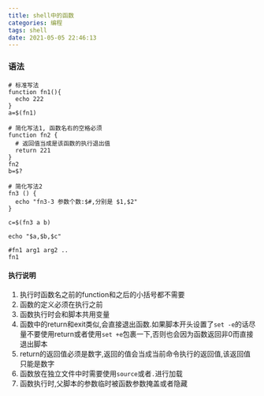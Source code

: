 ```yaml
---
title: shell中的函数
categories: 编程
tags: shell
date: 2021-05-05 22:46:13
---
```


### 语法

```shell
# 标准写法
function fn1(){
  echo 222
}
a=$(fn1)

# 简化写法1, 函数名右的空格必须
function fn2 {
  # 返回值当成是该函数的执行退出值
  return 221
}
fn2
b=$?

# 简化写法2
fn3 () {
  echo "fn3-3 参数个数:$#,分别是 $1,$2"
}

c=$(fn3 a b)

echo "$a,$b,$c"

#fn1 arg1 arg2 ..
fn1

```
#### 执行说明
1. 执行时函数名之前的function和之后的小括号都不需要
2. 函数的定义必须在执行之前
3. 函数执行时会和脚本共用变量
4. 函数中的return和exit类似,会直接退出函数.如果脚本开头设置了`set -e`的话尽量不要使用return或者使用`set +e`包裹一下,否则也会因为函数返回非0而直接退出脚本
5. return的返回值必须是数字,返回的值会当成当前命令执行的返回值,该返回值只能是数字
6. 函数放在独立文件中时需要使用`source`或者`.`进行加载
7. 函数执行时,父脚本的参数临时被函数参数掩盖或者隐藏

